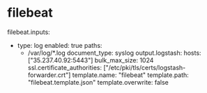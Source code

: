 # filebeat

filebeat.inputs:
- type: log
  enabled: true
  paths:
    - /var/log/*.log
document_type: syslog
output.logstash:
  hosts: ["35.237.40.92:5443"]
  bulk_max_size: 1024
  ssl.certificate_authorities: ["/etc/pki/tls/certs/logstash-forwarder.crt"]
  template.name: "filebeat"
  template.path: "filebeat.template.json"
  template.overwrite: false

